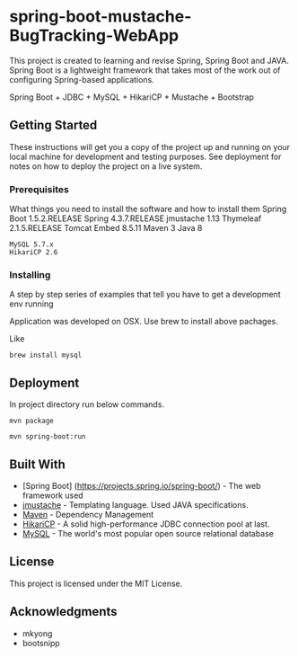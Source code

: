 # spring-boot-mustache-BugTracking-WebApp

This project is created to learning and revise Spring, Spring Boot and JAVA. Spring Boot is a lightweight framework that takes most of the work out of configuring Spring-based applications.

Spring Boot + JDBC + MySQL + HikariCP + Mustache + Bootstrap 

## Getting Started

These instructions will get you a copy of the project up and running on your local machine for development and testing purposes. See deployment for notes on how to deploy the project on a live system.

### Prerequisites

What things you need to install the software and how to install them
	Spring Boot 1.5.2.RELEASE
	Spring 4.3.7.RELEASE
	jmustache 1.13
	Thymeleaf 2.1.5.RELEASE
	Tomcat Embed 8.5.11
	Maven 3
	Java 8

	MySQL 5.7.x
	HikariCP 2.6

### Installing

A step by step series of examples that tell you have to get a development env running

Application was developed on OSX. Use brew to install above pachages.

Like
```
brew install mysql
```

## Deployment

In project directory run below commands.

```
mvn package
```

```
mvn spring-boot:run
```

## Built With

* [Spring Boot] (https://projects.spring.io/spring-boot/) - The web framework used
* [jmustache](https://github.com/samskivert/jmustache) - Templating language. Used JAVA specifications.
* [Maven](https://maven.apache.org/) - Dependency Management
* [HikariCP](https://github.com/brettwooldridge/HikariCP) - A solid high-performance JDBC connection pool at last.
* [MySQL](https://dev.mysql.com/doc/) - The world's most popular open source relational database  

## License

This project is licensed under the MIT License.

## Acknowledgments

* mkyong
* bootsnipp


